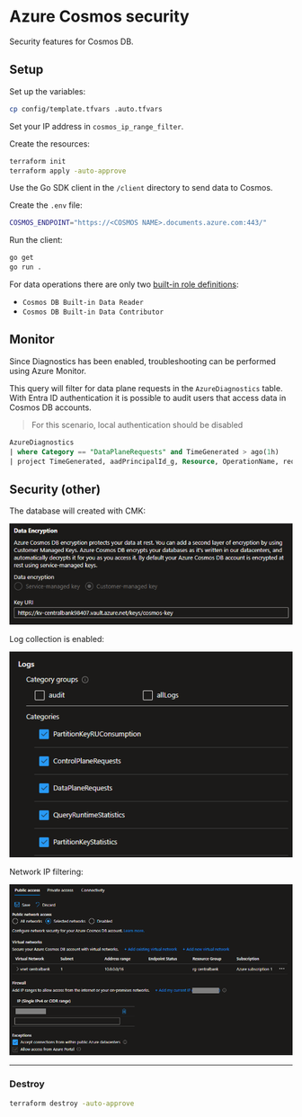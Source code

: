 # Azure Cosmos security

Security features for Cosmos DB.

## Setup

Set up the variables:

```sh
cp config/template.tfvars .auto.tfvars
```

Set your IP address in `cosmos_ip_range_filter`.

Create the resources:

```sh
terraform init
terraform apply -auto-approve
```

Use the Go SDK client in the `/client` directory to send data to Cosmos.

Create the `.env` file:

```sh
COSMOS_ENDPOINT="https://<COSMOS NAME>.documents.azure.com:443/"
```

Run the client:

```sh
go get
go run .
```

For data operations there are only two [built-in role definitions][1]:

- `Cosmos DB Built-in Data Reader`
- `Cosmos DB Built-in Data Contributor`

## Monitor

Since Diagnostics has been enabled, troubleshooting can be performed using Azure Monitor.

This query will filter for data plane requests in the `AzureDiagnostics` table. With Entra ID authentication it is possible to audit users that access data in Cosmos DB accounts.

> For this scenario, local authentication should be disabled

```sql
AzureDiagnostics
| where Category == "DataPlaneRequests" and TimeGenerated > ago(1h)
| project TimeGenerated, aadPrincipalId_g, Resource, OperationName, requestResourceId_s, statusCode_s, clientIpAddress_s, authTokenType_s, keyType_s
```

## Security (other)

The database will created with CMK:

<img src=".assets/cosmos-cmk.png" />

Log collection is enabled:

<img src=".assets/cosmos-logs.png" />

Network IP filtering:

<img src=".assets/cosmos-vnet.png" />

---

### Destroy

```sh
terraform destroy -auto-approve
```

[1]: https://learn.microsoft.com/en-us/azure/cosmos-db/how-to-setup-rbac#built-in-role-definitions
